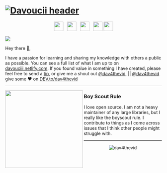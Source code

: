 # [![Davoucii header](https://github.com/dav4thevid/dav4thevid/images/icons/cover.png)](https://find-davoucii.netlify.com)
<p align='center'>
<a href="https://dev.to/dav4thevid"><img height="30" src="https://github.com/dav4thevid/dav4thevid/images/icons/dev.png?raw=true"></a>&nbsp;&nbsp;
<a href="https://twitter.com/dav4thevid"><img height="30" src="https://github.com/dav4thevid/dav4thevid/images/icons/twitter.png?raw=true"></a>&nbsp;&nbsp;
<a href="https://facebook.com/dav4thevid"><img height="30" src="https://github.com/dav4thevid/dav4thevid/images/icons/facebook.png?raw=true"></a>&nbsp;&nbsp;
<a href="https://www.buymeacoffee.com/dav4thevid"><img height="30" src="https://github.com/WaylonWalker/WaylonWalker/blob/main/icon/by-me-a-coffee.png?raw=true"></a>
<a href="https://www.linkedin.com/in/davoucii/"><img height="30" src="https://github.com/dav4thevid/dav4thevid/images/icons/linkedin.png?raw=true"></a>
</p>




![](https://komarev.com/ghpvc/?username=your-github-username&color=green)

Hey there 👋,

I have a passion for learning and sharing my knowledge with others a public as possible.  You can see a full list of what I am up to on [davouciii.netlify.com](waylonwalker.com).  If you found value in something I have created, please feel free to send a [tip](https://www.buymeacoffee.com/davoucii), or give me a shout out [@dav4thevid](https://twitter.com/dav4thevid), || [@dav4thevid](https://facebook.com/dav4thevid) give some ♥ on [DEV.to/dav4thevid](https://dev.to/dav4thevid)
 
  ---
 
 <p>
  <img width="250" align='left' src="https://github.com/WaylonWalker/WaylonWalker/blob/main/icon/hacktoberfest.png?raw=true">
</p>
 
### Boy Scout Rule

I love open source.  I am not a heavy maintainer of any large libraries, but I really like the boyscout rule.  I contribute to things as I come across issues that I think other people might struggle with.

 ---

<p align="center"> <img src="https://github-readme-stats.vercel.app/api?username=dav4thevid&show_icons=true" alt="dav4thevid" /> </p>

